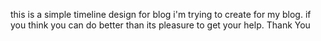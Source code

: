 this is a simple timeline design for blog i'm trying to create for my blog. if you think you can do better than its pleasure to get your help. Thank You
